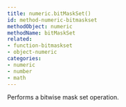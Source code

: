 ```yaml
---
title: numeric.bitMaskSet()
id: method-numeric-bitmaskset
methodObject: numeric
methodName: bitMaskSet
related:
- function-bitmaskset
- object-numeric
categories:
- numeric
- number
- math
---
```


Performs a bitwise mask set operation.
